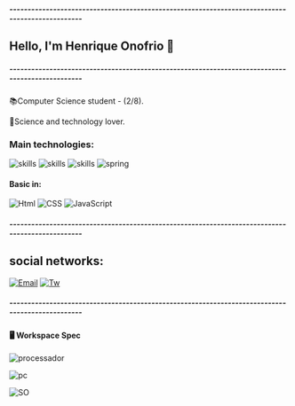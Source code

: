 

##### ------------------------------------------------------------------------------------------------
## Hello, I'm Henrique Onofrio 👋
##### ------------------------------------------------------------------------------------------------

📚Computer Science student - (2/8).

🤖Science and technology lover.

### Main technologies:
![skills](https://img.shields.io/badge/Python-3776AB?style=for-the-badge&logo=python&logoColor=white)
![skills](https://img.shields.io/badge/Django-092E20?style=for-the-badge&logo=django&logoColor=white)
![skills](https://img.shields.io/badge/Java-ED8B00?style=for-the-badge&logo=java&logoColor=white)
![spring](https://img.shields.io/badge/Spring-6DB33F?style=for-the-badge&logo=spring&logoColor=white)

#### Basic in:
![Html](https://img.shields.io/badge/HTML-239120?style=for-the-badge&logo=html5&logoColor=white)
![CSS](https://img.shields.io/badge/CSS-239120?&style=for-the-badge&logo=css3&logoColor=white)
![JavaScript](https://img.shields.io/badge/JavaScript-F7DF1E?style=for-the-badge&logo=javascript&logoColor=black)

##### ------------------------------------------------------------------------------------------------

## social networks:

[![Email](https://img.shields.io/badge/LinkedIn-0077B5?style=for-the-badge&logo=linkedin&logoColor=white)](https://www.linkedin.com/in/henrique-onofrio/)
[![Tw](https://img.shields.io/badge/Twitter-1DA1F2?style=for-the-badge&logo=twitter&logoColor=white)](https://twitter.com/RikeRike0)


##### ------------------------------------------------------------------------------------------------
#### 🖥️ Workspace Spec


![processador](https://img.shields.io/badge/AMD-Ryzen_5_3600X-ED1C24?style=for-the-badge&logo=amd&logoColor=white)

![pc](https://img.shields.io/badge/AMD-Radeon_RX_590-ED1C24?style=for-the-badge&logo=amd&logoColor=white)

![SO](https://img.shields.io/badge/Windows--10-0078D6?style=for-the-badge&logo=windows&logoColor=white)
